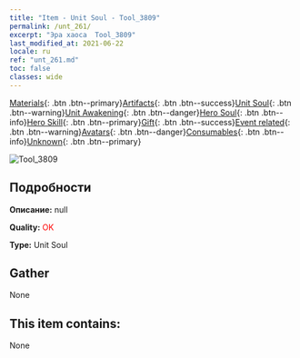 ```yaml
---
title: "Item - Unit Soul - Tool_3809"
permalink: /unt_261/
excerpt: "Эра хаоса  Tool_3809"
last_modified_at: 2021-06-22
locale: ru
ref: "unt_261.md"
toc: false
classes: wide
---
```

 [Materials](/ItemsRU/){: .btn .btn--primary}[Artifacts](/ItemsRU/Artifacts/){: .btn .btn--success}[Unit Soul](/ItemsRU/UnitSoul/){: .btn .btn--warning}[Unit Awakening](/ItemsRU/UnitAwakening/){: .btn .btn--danger}[Hero Soul](/ItemsRU/HeroSoul/){: .btn .btn--info}[Hero Skill](/ItemsRU/HeroSkill/){: .btn .btn--primary}[Gift](/ItemsRU/Gift/){: .btn .btn--success}[Event related](/ItemsRU/Events/){: .btn .btn--warning}[Avatars](/ItemsRU/Avatars/){: .btn .btn--danger}[Consumables](/ItemsRU/Consumables/){: .btn .btn--info}[Unknown](/ItemsRU/Unknown/){: .btn .btn--primary}

 ![Tool_3809](/images/u/ti_baihu.jpg)

## Подробности
 **Описание:** null

 **Quality:** <span style="color: #FF0000">OK</span>

 **Type:** Unit Soul

## Gather

  None

## This item contains:

  None

